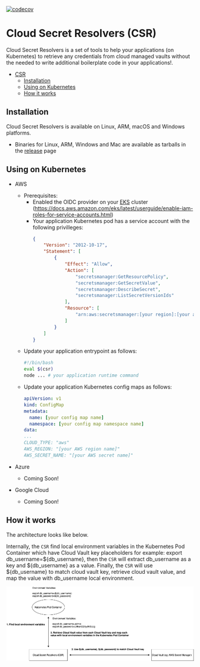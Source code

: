 [![codecov](https://codecov.io/gh/kubeopsskills/cloud-secret-resolvers/branch/main/graph/badge.svg?token=t65R7COoaz)](https://codecov.io/gh/kubeopsskills/cloud-secret-resolvers)
# Cloud Secret Resolvers (CSR)

Cloud Secret Resolvers is a set of tools to help your applications (on Kubernetes) to retrieve any credentials from cloud managed vaults without the needed to write additional boilerplate code in your applications!.

<!-- TOC -->

- [CSR](#csr)
    - [Installation](#installation)
    - [Using on Kubernetes](#using-on-kubernetes)
    - [How it works](#how-it-works)

<!-- /TOC -->

## Installation

Cloud Secret Resolvers is available on Linux, ARM, macOS and Windows platforms.
- Binaries for Linux, ARM, Windows and Mac are available as tarballs in the [release](https://github.com/kubeopsskills/cloud-secret-resolvers/releases) page

## Using on Kubernetes

- AWS
  
  - Prerequisites:
    - Enabled the OIDC provider on your [EKS](https://aws.amazon.com/th/eks/) cluster (https://docs.aws.amazon.com/eks/latest/userguide/enable-iam-roles-for-service-accounts.html)
    - Your application Kubernetes pod has a service account with the following privilleges:
        ```json
        {
            "Version": "2012-10-17",
            "Statement": [
                {
                    "Effect": "Allow",
                    "Action": [
                        "secretsmanager:GetResourcePolicy",
                        "secretsmanager:GetSecretValue",
                        "secretsmanager:DescribeSecret",
                        "secretsmanager:ListSecretVersionIds"
                    ],
                    "Resource": [
                        "arn:aws:secretsmanager:[your region]:[your account ID]:secret:[your secret name]",
                    ]
                }
            ]
        }
        ```
  - Update your application entrypoint as follows:
    ```bash
    #!/bin/bash
    eval $(csr)
    node ... # your application runtime command
    ```
  - Update your application Kubernetes config maps as follows:
    ```yaml
    apiVersion: v1
    kind: ConfigMap
    metadata:
      name: [your config map name]
      namespace: [your config map namespace name]
    data:
    ...
    CLOUD_TYPE: "aws"
    AWS_REGION: "[your AWS region name]"
    AWS_SECRET_NAME: "[your AWS secret name]"
    ```

- Azure
  - Coming Soon!

- Google Cloud
  - Coming Soon!

## How it works
The architecture looks like below.

Internally, the `CSR` find local environment variables in the Kubernetes Pod Container which have Cloud Vault key placeholders for example: export db_username=${db_username}, then the `CSR` will extract db_username as a key and ${db_username} as a value. Finally, the `CSR` will use ${db_username} to match cloud vault key, retrieve cloud vault value, and map the value with db_username local environment.

![Diagram](https://github.com/kubeopsskills/cloud-secret-resolvers/blob/main/assets/diagram.png)